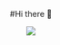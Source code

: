 
<div align=center>
  
  #Hi there 👋

<!--
**yuunseo/yuunseo** is a ✨ _special_ ✨ repository because its `README.md` (this file) appears on your GitHub profile.

Here are some ideas to get you started:

- 🔭 I’m currently working on ...
- 🌱 I’m currently learning ...
- 👯 I’m looking to collaborate on ...
- 🤔 I’m looking for help with ...
- 💬 Ask me about ...
- 📫 How to reach me: ...
- 😄 Pronouns: ...
- ⚡ Fun fact: ...
-->

<a href="https://www.instagram.com/nuunseo/" target="_blank"><img src="https://img.shields.io/badge/Yunseo's Instagram-E4405F?style=for-the-badge&logo=Instagram&logoColor=white"/>
  </div>
